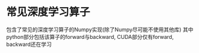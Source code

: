 # 常见深度学习算子
包含了常见的深度学习算子的Numpy实现(除了Numpy尽可能不使用其他库)
其中python部分包括该算子的forward与backward, CUDA部分仅有forward, backward还在学习
